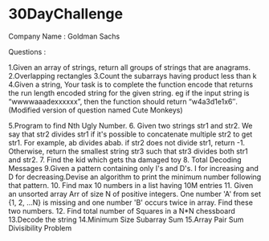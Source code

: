 # 30DayChallenge
Company Name : Goldman Sachs

Questions :


1.Given an array of strings, return all groups of strings that are anagrams.
2.Overlapping rectangles
3.Count the subarrays having product less than k
4.Given a string, Your task is to  complete the function encode that returns the run length encoded string for the given string.
eg if the input string is “wwwwaaadexxxxxx”, then the function should return “w4a3d1e1x6″.(Modified version of question named Cute Monkeys)

5.Program to find Nth Ugly Number.
6.    Given two strings str1 and str2. We say that str2 divides str1 if it's possible
            to          concatenate multiple str2 to get str1. For example, ab divides abab.
           if str2 does not divide str1, return -1. Otherwise, return the smallest string
           str3 such that str3 divides both str1 and str2.
       7. Find the kid which gets tha damaged toy
       8. Total Decoding Messages
       9.Given a pattern containing only I's and D's. I for increasing and D
         for decreasing.Devise an algorithm to print the minimum number following
        that pattern.
     10. Find max 10 numbers in a list having 10M entries 
     11.  Given an unsorted array Arr of size N of positive integers. One number
         'A' from     set {1, 2, …N} is missing and one number 'B'
        occurs twice in array. Find these two numbers.
     12. Find total number of Squares in a N*N chessboard
    13.Decode the string
    14.Minimum Size Subarray Sum
    15.Array Pair Sum Divisibility Problem
